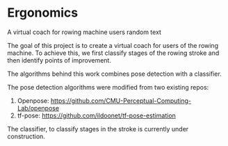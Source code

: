 # Ergonomics
A virtual coach for rowing machine users
random text

The goal of this project is to create a virtual coach for users of the rowing machine.
To achieve this, we first classify stages of the rowing stroke and then identify points of improvement. 

The algorithms behind this work combines pose detection with a classifier.

The pose detection algorithms were modified from two existing repos:
1. Openpose: https://github.com/CMU-Perceptual-Computing-Lab/openpose
2. tf-pose: https://github.com/ildoonet/tf-pose-estimation

The classifier, to classify stages in the stroke is currently under construction.
